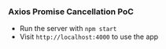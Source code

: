 ### Axios Promise Cancellation PoC

- Run the server with `npm start`
- Visit `http://localhost:4000` to use the app
